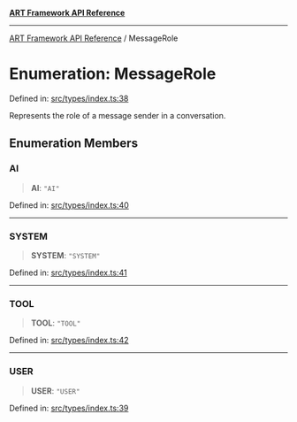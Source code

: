 [**ART Framework API Reference**](../README.md)

***

[ART Framework API Reference](../README.md) / MessageRole

# Enumeration: MessageRole

Defined in: [src/types/index.ts:38](https://github.com/hashangit/ART/blob/13d06b82b833201787abcae252aaec8212ec73f7/src/types/index.ts#L38)

Represents the role of a message sender in a conversation.

## Enumeration Members

### AI

> **AI**: `"AI"`

Defined in: [src/types/index.ts:40](https://github.com/hashangit/ART/blob/13d06b82b833201787abcae252aaec8212ec73f7/src/types/index.ts#L40)

***

### SYSTEM

> **SYSTEM**: `"SYSTEM"`

Defined in: [src/types/index.ts:41](https://github.com/hashangit/ART/blob/13d06b82b833201787abcae252aaec8212ec73f7/src/types/index.ts#L41)

***

### TOOL

> **TOOL**: `"TOOL"`

Defined in: [src/types/index.ts:42](https://github.com/hashangit/ART/blob/13d06b82b833201787abcae252aaec8212ec73f7/src/types/index.ts#L42)

***

### USER

> **USER**: `"USER"`

Defined in: [src/types/index.ts:39](https://github.com/hashangit/ART/blob/13d06b82b833201787abcae252aaec8212ec73f7/src/types/index.ts#L39)
